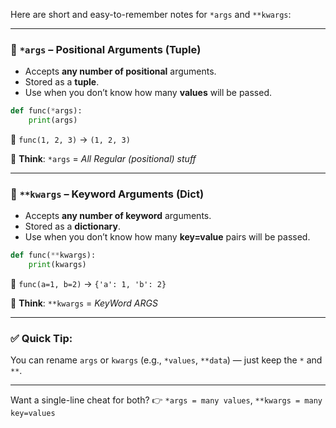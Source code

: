 Here are short and easy-to-remember notes for `*args` and `**kwargs`:

---

### 🔹 `*args` – Positional Arguments (Tuple)

* Accepts **any number of positional** arguments.
* Stored as a **tuple**.
* Use when you don’t know how many **values** will be passed.

```python
def func(*args):
    print(args)
```

📌 `func(1, 2, 3)` → `(1, 2, 3)`

🧠 **Think**: `*args` = *All Regular (positional) stuff*

---

### 🔹 `**kwargs` – Keyword Arguments (Dict)

* Accepts **any number of keyword** arguments.
* Stored as a **dictionary**.
* Use when you don’t know how many **key=value** pairs will be passed.

```python
def func(**kwargs):
    print(kwargs)
```

📌 `func(a=1, b=2)` → `{'a': 1, 'b': 2}`

🧠 **Think**: `**kwargs` = *KeyWord ARGS*

---

### ✅ Quick Tip:

You can rename `args` or `kwargs` (e.g., `*values`, `**data`) — just keep the `*` and `**`.

---

Want a single-line cheat for both?
👉 `*args = many values`, `**kwargs = many key=values`
